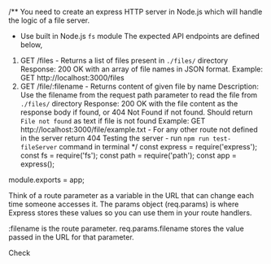 /**
  You need to create an express HTTP server in Node.js which will handle the logic of a file server.
  - Use built in Node.js `fs` module
  The expected API endpoints are defined below,
  1. GET /files - Returns a list of files present in `./files/` directory
    Response: 200 OK with an array of file names in JSON format.
    Example: GET http://localhost:3000/files
  2. GET /file/:filename - Returns content of given file by name
     Description: Use the filename from the request path parameter to read the file from `./files/` directory
     Response: 200 OK with the file content as the response body if found, or 404 Not Found if not found. Should return `File not found` as text if file is not found
     Example: GET http://localhost:3000/file/example.txt
    - For any other route not defined in the server return 404
    Testing the server - run `npm run test-fileServer` command in terminal
 */
const express = require('express');
const fs = require('fs');
const path = require('path');
const app = express();


module.exports = app;


Think of a route parameter as a variable in the URL that can change each time someone accesses it. The params object (req.params) is where Express stores these values so you can use them in your route handlers.

:filename is the route parameter.
req.params.filename stores the value passed in the URL for that parameter.

Check
